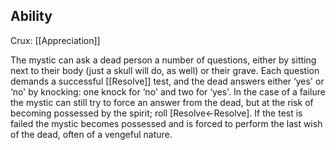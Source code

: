 ## Ability
Crux: [[Appreciation]]

The mystic can ask a dead person a number of questions, either by sitting next to their body (just a skull will do, as well) or their grave. Each question demands a successful [[Resolve]] test, and the dead answers either ‘yes' or ‘no' by knocking: one knock for ‘no' and two for ‘yes'. In the case of a failure the mystic can still try to force an answer from the dead, but at the risk of becoming possessed by the spirit; roll \[Resolve←Resolve\]. If the test is failed the mystic becomes possessed and is forced to perform the last wish of the dead, often of a vengeful nature.